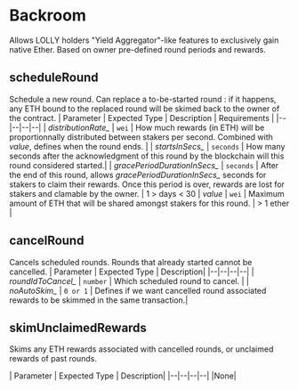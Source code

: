 # Backroom
Allows LOLLY holders "Yield Aggregator"-like features to exclusively gain native Ether.
Based on owner pre-defined round periods and rewards.
## scheduleRound
Schedule a new round. Can replace a to-be-started round : if it happens, any ETH bound to the replaced round will be skimed back to the owner of the contract.
| Parameter | Expected Type | Description | Requirements |
|--|--|--|--|
| *distributionRate_* | `wei`  | How much rewards (in ETH) will be proportionnally distributed between stakers per second. Combined with *value*, defines when the round ends. |
| *startsInSecs_* | `seconds`  | How many seconds after the acknowledgment of this round by the blockchain will this round considered started.|
| *gracePeriodDurationInSecs_* | `seconds`  | After the end of this round, allows *gracePeriodDurationInSecs_* seconds for stakers to claim their rewards. Once this period is over, rewards are lost for stakers and clamable by the owner.  | 1 > days < 30 
| *value* | `wei`  | Maximum amount of ETH that will be shared amongst stakers for this round. | > 1  ether |
## cancelRound
Cancels scheduled rounds. Rounds that already started cannot be cancelled.
| Parameter | Expected Type | Description|
|--|--|--|--|
| *roundIdToCancel_* | `number`  | Which scheduled round to cancel. |
| *noAutoSkim_* | `0 or 1`  | Defines if we want cancelled round associated rewards to be skimmed in the same transaction.|
## skimUnclaimedRewards
Skims any ETH rewards associated with cancelled rounds, or unclaimed rewards of past rounds.

| Parameter | Expected Type | Description|
|--|--|--|--|
|None|